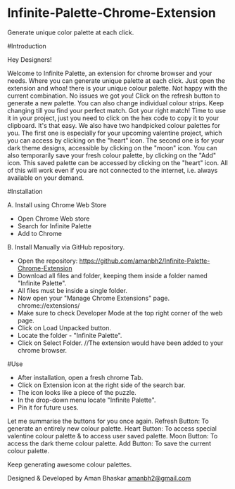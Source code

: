# Infinite-Palette-Chrome-Extension
Generate unique color palette at each click.

#Introduction

Hey Designers!

Welcome to Infinite Palette, an extension for chrome browser and your needs. Where you can generate unique palette at each click.
Just open the extension and whoa! there is your unique colour palette.
Not happy with the current combination. No issues we got you! Click on the refresh button to generate a new palette.
You can also change individual colour strips. Keep changing till you find your perfect match.
Got your right match! Time to use it in your project, just you need to click on the hex code to copy it to your clipboard. It's that easy.
We also have two handpicked colour palettes for you.
The first one is especially for your upcoming valentine project, which you can access by clicking on the "heart" icon.
The second one is for your dark theme designs, accessible by clicking on the "moon" icon.
You can also temporarily save your fresh colour palette, by clicking on the "Add" icon. This saved palette can be accessed by clicking on the "heart" icon.
All of this will work even if you are not connected to the internet, i.e. always available on your demand.

#Installation

A. Install using Chrome Web Store <Recommended>
+ Open Chrome Web store
+ Search for Infinite Palette
+ Add to Chrome

B. Install Manually via GitHub repository.
+ Open the repository: https://github.com/amanbh2/Infinite-Palette-Chrome-Extension
+ Download all files and folder, keeping them inside a folder named "Infinite Palette".
+ All files must be inside a single folder.
+ Now open your "Manage Chrome Extensions" page. chrome://extensions/
+ Make sure to check Developer Mode at the top right corner of the web page.
+ Click on Load Unpacked button.
+ Locate the folder - "Infinite Palette".
+ Click on Select Folder.
//The extension would have been added to your chrome browser.

#Use
+ After installation, open a fresh chrome Tab.
+ Click on Extension icon at the right side of the search bar.
+ The icon looks like a piece of the puzzle.
+ In the drop-down menu locate "Infinite Palette".
+ Pin it for future uses.

Let me summarise the buttons for you once again.
Refresh Button: To generate an entirely new colour palette.
Heart Button: To access special valentine colour palette & to access user saved palette.
Moon Button: To access the dark theme colour palette.
Add Button: To save the current colour palette.


Keep generating awesome colour palettes.

Designed & Developed by Aman Bhaskar <amanbh2@gmail.com>

